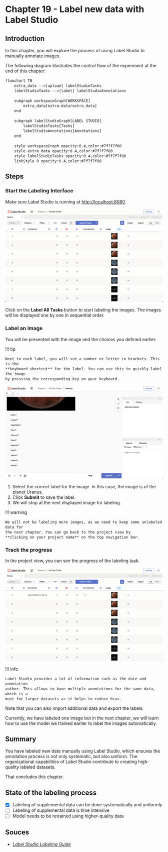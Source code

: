 # Chapter 19 - Label new data with Label Studio

## Introduction

In this chapter, you will explore the process of using Label Studio to manually
annotate images.

The following diagram illustrates the control flow of the experiment at the end
of this chapter:

```mermaid
flowchart TB
    extra_data -->|upload| labelStudioTasks
    labelStudioTasks -->|label| labelStudioAnnotations

    subgraph workspaceGraph[WORKSPACE]
        extra_data[extra-data/extra_data]
    end

    subgraph labelStudioGraph[LABEL STUDIO]
        labelStudioTasks[Tasks]
        labelStudioAnnotations[Annotations]
    end

    style workspaceGraph opacity:0.4,color:#7f7f7f80
    style extra_data opacity:0.4,color:#7f7f7f80
    style labelStudioTasks opacity:0.4,color:#7f7f7f80
    linkStyle 0 opacity:0.4,color:#7f7f7f80
```

## Steps

### Start the Labeling Interface

Make sure Label Studio is running at <http://localhost:8080>.

![Label Studio Label All Tasks](../assets/images/label-studio-label-all-tasks.png)

Click on the **Label All Tasks** button to start labeling the images. The images
will be displayed one by one in sequential order.

### Label an image

You will be presented with the image and the choices you defined earlier.

!!! tip

    Next to each label, you will see a number or letter in brackets. This is the
    **keyboard shortcut** for the label. You can use this to quickly label the image
    by pressing the corresponding key on your keyboard.

![Label Studio Label Image](../assets/images/label-studio-label-image.png)

1. Select the correct label for the image. In this case, the image is of the
   planet Uranus.
2. Click **Submit** to save the label.
3. We will stop at the next displayed image for labeling.

!!! warning

    We will not be labeling more images, as we need to keep some unlabeled data for
    the next chapter. You can go back to the project view by
    **clicking on your project name** on the top navigation bar.

### Track the progress

In the project view, you can see the progress of the labeling task.

![Label Studio Label Project View](../assets/images/label-studio-label-project-view.png)

!!! info

    Label Studio provides a lot of information such as the date and annotation
    author. This allows to have multiple annotations for the same data, which is a
    must for larger datasets as it helps to reduce bias.

Note that you can also import additional data and export the labels.

Currently, we have labeled one image but in the next chapter, we will learn how
to use the model we trained earlier to label the images automatically.

## Summary

You have labeled new data manually using Label Studio, which ensures the
annotation process is not only systematic, but also uniform. The organizational
capabilities of Label Studio contribute to creating high-quality labeled
datasets.

That concludes this chapter.

## State of the labeling process

- [x] Labeling of supplemental data can be done systematically and uniformly
- [ ] Labeling of supplemental data is time intensive
- [ ] Model needs to be retrained using higher-quality data

## Souces

- [_Label Studio Labeling Guide_](https://labelstud.io/guide/labeling)
